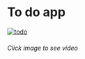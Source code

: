 # To do app

[![todo](https://github.com/user-attachments/assets/72366ed2-f628-4be5-a798-be0106b8ab12)](https://www.youtube.com/watch?v=gtg2GO23BYc)

###### Click image to see video
